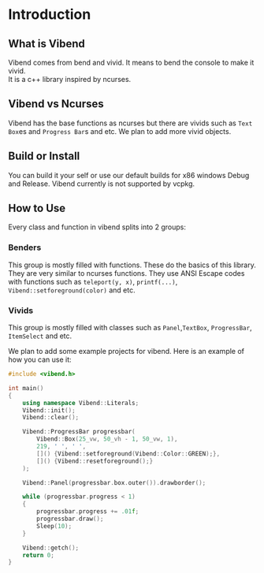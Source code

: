 # Introduction

## What is Vibend
Vibend comes from bend and vivid. It means to bend the console to make it vivid. <br>
It is a c++ library inspired by ncurses.

## Vibend vs Ncurses
Vibend has the base functions as ncurses but there are vivids such as `Text Box`es and `Progress Bar`s and etc. We plan to add more vivid objects.

## Build or Install
You can build it your self or use our default builds for x86 windows Debug and Release. Vibend currently is not supported by vcpkg.

## How to Use
Every class and function in vibend splits into 2 groups:

### Benders
This group is mostly filled with functions.
These do the basics of this library. They are very similar to ncurses functions. They use ANSI Escape codes with functions such as `teleport(y, x)`, `printf(...)`, `Vibend::setforeground(color)` and etc.

### Vivids
This group is mostly filled with classes such as `Panel`,`TextBox`, `ProgressBar`, `ItemSelect` and etc.

We plan to add some example projects for vibend. Here is an example of how you can use it:
``` cpp
#include <vibend.h>

int main()
{
	using namespace Vibend::Literals;
	Vibend::init();
	Vibend::clear();

	Vibend::ProgressBar progressbar(
		Vibend::Box(25_vw, 50_vh - 1, 50_vw, 1),
		219, ' ', ' ',
		[]() {Vibend::setforeground(Vibend::Color::GREEN);},
		[]() {Vibend::resetforeground();}
	);

	Vibend::Panel(progressbar.box.outer()).drawborder();

	while (progressbar.progress < 1)
	{
		progressbar.progress += .01f;
		progressbar.draw();
		Sleep(10);
	}

	Vibend::getch();
	return 0;
}
```